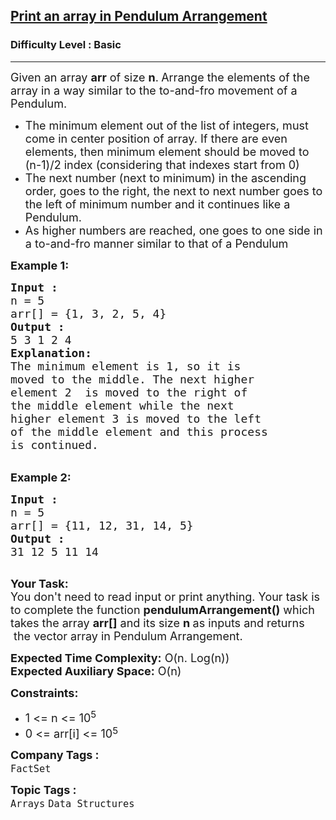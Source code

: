 <h2><a href="https://www.geeksforgeeks.org/problems/print-an-array-in-pendulum-arrangement4004/1?page=1&difficulty=School&sortBy=submissions">Print an array in Pendulum Arrangement</a></h2><h3>Difficulty Level : Basic</h3><hr><div class="problems_problem_content__Xm_eO"><p><span style="font-size:18px">Given an array <strong>arr</strong> of size <strong>n</strong>.<strong> </strong>Arrange the elements of the array&nbsp;in a way similar to the to-and-fro movement of a Pendulum.</span></p>

<ul>
	<li><span style="font-size:18px">The minimum element out of the list of integers, must come in center position of array. If there are even elements, then minimum element should be moved to (n-1)/2 index (considering that indexes start from 0)</span></li>
	<li><span style="font-size:18px">The next number (next to minimum) in the ascending order, goes to the right, the next to next number goes to the left of minimum number and it continues like a Pendulum.</span></li>
	<li><span style="font-size:18px">As higher numbers are reached, one goes to one side in a to-and-fro manner similar to that of a Pendulum</span></li>
</ul>

<div><span style="font-size:18px"><strong>Example 1:</strong></span></div>

<pre><span style="font-size:18px"><strong>Input : 
</strong>n = 5
arr[] = {1, 3, 2, 5, 4}
<strong>Output :
</strong>5 3 1 2 4
<strong>Explanation: </strong>
The minimum element is 1, so it is 
moved to the middle. The next higher
element 2  is moved to the right of 
the middle element while the next 
higher element 3 is moved to the left 
of the middle element and this process
is continued.</span></pre>

<div><br>
<span style="font-size:18px"><strong>Example 2:</strong></span></div>

<pre><span style="font-size:18px"><strong>Input :
</strong>n = 5 
arr[] = {11, 12, 31, 14, 5}
<strong>Output :</strong>
31 12 5 11 14
</span>
</pre>

<p><span style="font-size:18px"><strong>Your Task:&nbsp;&nbsp;</strong><br>
You don't need to read input or print anything. Your task is to complete the function&nbsp;<strong>pendulumArrangement()</strong>&nbsp;which takes the array <strong>arr[]</strong> and its size <strong>n </strong>as inputs and returns &nbsp;the vector array in Pendulum Arrangement.</span></p>

<p><span style="font-size:18px"><strong>Expected Time Complexity:</strong> O(n. Log(n))<br>
<strong>Expected Auxiliary Space:</strong> O(n)</span></p>

<p><span style="font-size:18px"><strong>Constraints:</strong></span></p>

<ul>
	<li><span style="font-size:18px">1 &lt;= n &lt;= 10<sup>5</sup></span></li>
	<li><span style="font-size:18px">0 &lt;= arr[i] &lt;= 10</span><sup><span style="font-size:15px">5</span></sup></li>
</ul>
</div><p><span style=font-size:18px><strong>Company Tags : </strong><br><code>FactSet</code>&nbsp;<br><p><span style=font-size:18px><strong>Topic Tags : </strong><br><code>Arrays</code>&nbsp;<code>Data Structures</code>&nbsp;